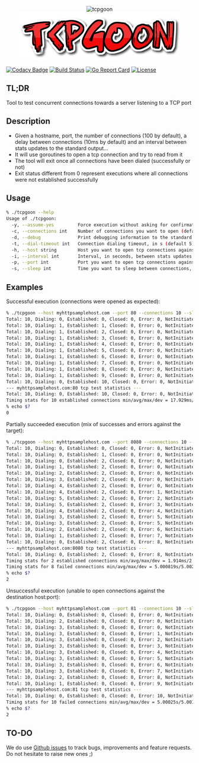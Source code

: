 <p align="center">
<img src="http://www.confusedcoders.com/wp-content/uploads/2016/10/golang-1.jpg" alt="tcpgoon" title="tcpgoon" />
<img src="https://raw.githubusercontent.com/dachad/tcpgoon/master/_docs/coollogo_com-290231302.png" alt="tcpgoon" title="tcpgoon" />
</p>

[![Codacy Badge](https://api.codacy.com/project/badge/Grade/b211244c4a674049864d45020aa8e883)](https://www.codacy.com/app/dachad/tcpgoon?utm_source=github.com&amp;utm_medium=referral&amp;utm_content=dachad/tcpgoon&amp;utm_campaign=Badge_Grade)
[![Build Status](https://travis-ci.org/dachad/tcpgoon.svg?branch=master)](https://travis-ci.org/dachad/tcpgoon)
[![Go Report Card](https://goreportcard.com/badge/github.com/dachad/tcpgoon)](https://goreportcard.com/report/github.com/dachad/tcpgoon)
[![License](https://img.shields.io/badge/license-MIT-blue.svg)](https://github.com/dachad/tcpgoon/blob/master/LICENSE)

## TL;DR

Tool to test concurrent connections towards a server listening to a TCP port

## Description

- Given a hostname, port, the number of connections (100 by default), 
a delay between connections (10ms by default) and an interval between stats
updates to the standard output...
- It will use goroutines to open a tcp connection and try to read from it
- The tool will exit once all connections have been dialed (successfully or not)
- Exit status different from 0 represent executions where all connections were not 
established successfully

## Usage

```bash
% ./tcpgoon --help
Usage of ./tcpgoon:
  -y, --assume-yes         Force execution without asking for confirmation
  -c, --connections int    Number of connections you want to open (default 100)
  -d, --debug              Print debugging information to the standard error
  -t, --dial-timeout int   Connection dialing timeout, in s (default 5)
  -h, --host string        Host you want to open tcp connections against (Required)
  -i, --interval int       Interval, in seconds, between stats updates (default 1)
  -p, --port int           Port you want to open tcp connections against (Required)
  -s, --sleep int          Time you want to sleep between connections, in ms (default 10)
```

## Examples

Successful execution (connections were opened as expected):
```bash
% ./tcpgoon --host myhttpsamplehost.com --port 80 --connections 10 --sleep 999 -y 
Total: 10, Dialing: 0, Established: 0, Closed: 0, Error: 0, NotInitiated: 10
Total: 10, Dialing: 1, Established: 1, Closed: 0, Error: 0, NotInitiated: 8
Total: 10, Dialing: 1, Established: 2, Closed: 0, Error: 0, NotInitiated: 7
Total: 10, Dialing: 1, Established: 3, Closed: 0, Error: 0, NotInitiated: 6
Total: 10, Dialing: 1, Established: 4, Closed: 0, Error: 0, NotInitiated: 5
Total: 10, Dialing: 1, Established: 5, Closed: 0, Error: 0, NotInitiated: 4
Total: 10, Dialing: 1, Established: 6, Closed: 0, Error: 0, NotInitiated: 3
Total: 10, Dialing: 1, Established: 7, Closed: 0, Error: 0, NotInitiated: 2
Total: 10, Dialing: 1, Established: 8, Closed: 0, Error: 0, NotInitiated: 1
Total: 10, Dialing: 1, Established: 9, Closed: 0, Error: 0, NotInitiated: 0
Total: 10, Dialing: 0, Established: 10, Closed: 0, Error: 0, NotInitiated: 0
--- myhttpsamplehost.com:80 tcp test statistics ---
Total: 10, Dialing: 0, Established: 10, Closed: 0, Error: 0, NotInitiated: 0
Timing stats for 10 established connections min/avg/max/dev = 17.929ms/19.814ms/29.811ms/3.353ms
% echo $?
0
```

Partially succeeded execution (mix of successes and errors against the target):
```bash
% ./tcpgoon --host myhttpsamplehost.com --port 8080 --connections 10 --sleep 999 -y
Total: 10, Dialing: 0, Established: 0, Closed: 0, Error: 0, NotInitiated: 10
Total: 10, Dialing: 0, Established: 1, Closed: 0, Error: 0, NotInitiated: 9
Total: 10, Dialing: 0, Established: 2, Closed: 0, Error: 0, NotInitiated: 8
Total: 10, Dialing: 1, Established: 2, Closed: 0, Error: 0, NotInitiated: 7
Total: 10, Dialing: 2, Established: 2, Closed: 0, Error: 0, NotInitiated: 6
Total: 10, Dialing: 3, Established: 2, Closed: 0, Error: 0, NotInitiated: 5
Total: 10, Dialing: 4, Established: 2, Closed: 0, Error: 0, NotInitiated: 4
Total: 10, Dialing: 4, Established: 2, Closed: 0, Error: 1, NotInitiated: 3
Total: 10, Dialing: 5, Established: 2, Closed: 0, Error: 2, NotInitiated: 1
Total: 10, Dialing: 5, Established: 2, Closed: 0, Error: 3, NotInitiated: 0
Total: 10, Dialing: 4, Established: 2, Closed: 0, Error: 4, NotInitiated: 0
Total: 10, Dialing: 3, Established: 2, Closed: 0, Error: 5, NotInitiated: 0
Total: 10, Dialing: 3, Established: 2, Closed: 0, Error: 5, NotInitiated: 0
Total: 10, Dialing: 2, Established: 2, Closed: 0, Error: 6, NotInitiated: 0
Total: 10, Dialing: 1, Established: 2, Closed: 0, Error: 7, NotInitiated: 0
Total: 10, Dialing: 0, Established: 2, Closed: 0, Error: 8, NotInitiated: 0
--- myhttpsamplehost.com:8080 tcp test statistics ---
Total: 10, Dialing: 0, Established: 2, Closed: 0, Error: 8, NotInitiated: 0
Timing stats for 2 established connections min/avg/max/dev = 1.914ms/2.013ms/2.113ms/99µs
Timing stats for 8 failed connections min/avg/max/dev = 5.000819s/5.002496s/5.004758s/1.448ms
% echo $?
2
```

Unsuccessful execution (unable to open connections against the destination host:port):
```bash
% ./tcpgoon --host myhttpsamplehost.com --port 81 --connections 10 --sleep 999 -y
Total: 10, Dialing: 0, Established: 0, Closed: 0, Error: 0, NotInitiated: 10
Total: 10, Dialing: 2, Established: 0, Closed: 0, Error: 0, NotInitiated: 8
Total: 10, Dialing: 3, Established: 0, Closed: 0, Error: 0, NotInitiated: 7
Total: 10, Dialing: 3, Established: 0, Closed: 0, Error: 1, NotInitiated: 6
Total: 10, Dialing: 3, Established: 0, Closed: 0, Error: 2, NotInitiated: 5
Total: 10, Dialing: 3, Established: 0, Closed: 0, Error: 3, NotInitiated: 4
Total: 10, Dialing: 3, Established: 0, Closed: 0, Error: 4, NotInitiated: 3
Total: 10, Dialing: 3, Established: 0, Closed: 0, Error: 5, NotInitiated: 2
Total: 10, Dialing: 3, Established: 0, Closed: 0, Error: 6, NotInitiated: 1
Total: 10, Dialing: 3, Established: 0, Closed: 0, Error: 7, NotInitiated: 0
Total: 10, Dialing: 2, Established: 0, Closed: 0, Error: 8, NotInitiated: 0
Total: 10, Dialing: 1, Established: 0, Closed: 0, Error: 9, NotInitiated: 0
--- myhttpsamplehost.com:81 tcp test statistics ---
Total: 10, Dialing: 0, Established: 0, Closed: 0, Error: 10, NotInitiated: 0
Timing stats for 10 failed connections min/avg/max/dev = 5.00025s/5.001741s/5.00317s/908µs
% echo $?
2
```

## TO-DO

We do use [Github issues](/issues/) to track bugs, improvements and feature requests. Do not hesitate
to raise new ones ;)
